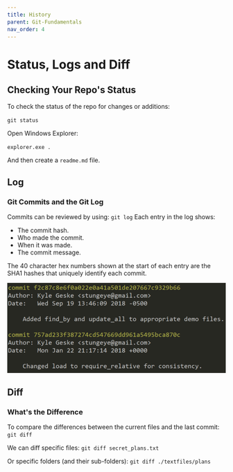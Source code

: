 ```yaml
---
title: History
parent: Git-Fundamentals 
nav_order: 4
---
```


# Status, Logs and Diff
## Checking Your Repo's Status
To check the status of the repo for changes or additions:

``git status``

Open Windows Explorer:

``explorer.exe .``

And then create a ``readme.md`` file.

## Log
### Git Commits and the Git Log
Commits can be reviewed by using:
``git log``
Each entry in the log shows:
- The commit hash.
- Who made the commit.
- When it was made.
- The commit message.

The 40 character hex numbers shown at the start of each entry are the SHA1 hashes
that uniquely identify each commit.

![a screen shot of an example of the commit message: Commit f2c87c8e (this hash is very long, as long as you have the first 8 digits you will be able to track it again) Author: Kyle Geske (userEmail) Date: Wed Sept 19 13:46:09 2018, (Commit message)"Added find_by and update_all to appropriate demo files"](image.png)

## Diff 
### What's the Difference
To compare the differences between the current files and the last commit:
``git diff``

We can diff specific files:
``git diff secret_plans.txt``

Or specific folders (and their sub-folders):
``git diff ./textfiles/plans``